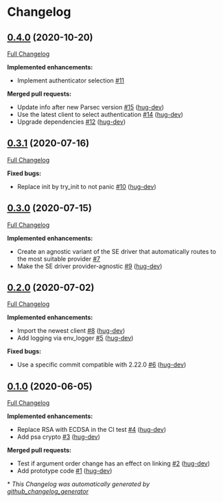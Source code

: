 # Changelog

## [0.4.0](https://github.com/parallaxsecond/parsec-se-driver/tree/0.4.0) (2020-10-20)

[Full Changelog](https://github.com/parallaxsecond/parsec-se-driver/compare/0.3.1...0.4.0)

**Implemented enhancements:**

- Implement authenticator selection [\#11](https://github.com/parallaxsecond/parsec-se-driver/issues/11)

**Merged pull requests:**

- Update info after new Parsec version [\#15](https://github.com/parallaxsecond/parsec-se-driver/pull/15) ([hug-dev](https://github.com/hug-dev))
- Use the latest client to select authentication [\#14](https://github.com/parallaxsecond/parsec-se-driver/pull/14) ([hug-dev](https://github.com/hug-dev))
- Upgrade dependencies [\#12](https://github.com/parallaxsecond/parsec-se-driver/pull/12) ([hug-dev](https://github.com/hug-dev))

## [0.3.1](https://github.com/parallaxsecond/parsec-se-driver/tree/0.3.1) (2020-07-16)

[Full Changelog](https://github.com/parallaxsecond/parsec-se-driver/compare/0.3.0...0.3.1)

**Fixed bugs:**

- Replace init by try\_init to not panic [\#10](https://github.com/parallaxsecond/parsec-se-driver/pull/10) ([hug-dev](https://github.com/hug-dev))

## [0.3.0](https://github.com/parallaxsecond/parsec-se-driver/tree/0.3.0) (2020-07-15)

[Full Changelog](https://github.com/parallaxsecond/parsec-se-driver/compare/0.2.0...0.3.0)

**Implemented enhancements:**

- Create an agnostic variant of the SE driver that automatically routes to the most suitable provider [\#7](https://github.com/parallaxsecond/parsec-se-driver/issues/7)
- Make the SE driver provider-agnostic [\#9](https://github.com/parallaxsecond/parsec-se-driver/pull/9) ([hug-dev](https://github.com/hug-dev))

## [0.2.0](https://github.com/parallaxsecond/parsec-se-driver/tree/0.2.0) (2020-07-02)

[Full Changelog](https://github.com/parallaxsecond/parsec-se-driver/compare/0.1.0...0.2.0)

**Implemented enhancements:**

- Import the newest client [\#8](https://github.com/parallaxsecond/parsec-se-driver/pull/8) ([hug-dev](https://github.com/hug-dev))
- Add logging via env\_logger [\#5](https://github.com/parallaxsecond/parsec-se-driver/pull/5) ([hug-dev](https://github.com/hug-dev))

**Fixed bugs:**

- Use a specific commit compatible with 2.22.0 [\#6](https://github.com/parallaxsecond/parsec-se-driver/pull/6) ([hug-dev](https://github.com/hug-dev))

## [0.1.0](https://github.com/parallaxsecond/parsec-se-driver/tree/0.1.0) (2020-06-05)

[Full Changelog](https://github.com/parallaxsecond/parsec-se-driver/compare/fb3c581e9779613a4156e5df0f830005d2cee08d...0.1.0)

**Implemented enhancements:**

- Replace RSA with ECDSA in the CI test [\#4](https://github.com/parallaxsecond/parsec-se-driver/pull/4) ([hug-dev](https://github.com/hug-dev))
- Add psa crypto [\#3](https://github.com/parallaxsecond/parsec-se-driver/pull/3) ([hug-dev](https://github.com/hug-dev))

**Merged pull requests:**

- Test if argument order change has an effect on linking [\#2](https://github.com/parallaxsecond/parsec-se-driver/pull/2) ([hug-dev](https://github.com/hug-dev))
- Add prototype code [\#1](https://github.com/parallaxsecond/parsec-se-driver/pull/1) ([hug-dev](https://github.com/hug-dev))



\* *This Changelog was automatically generated by [github_changelog_generator](https://github.com/github-changelog-generator/github-changelog-generator)*
